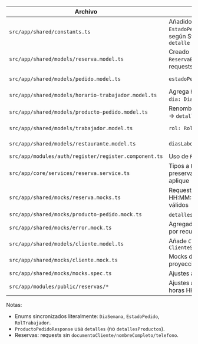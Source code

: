 Archivo | Cambio | Fuente | Comentario
--- | --- | --- | ---
`src/app/shared/constants.ts` | Añadidos enums `DiaSemana`, `EstadoPedido`, `RolTrabajador` según Swagger; fijado `detalle` | `context/swagger.json` | Reemplaza `Roles`; typo `detallle` → `detalle`
`src/app/shared/models/reserva.model.ts` | Creado `ReservaBase`/`ReservaPopulada`; requests usan `ReservaBase` | Swagger `models.Reserva*` | `createdBy` opcional permitido en create
`src/app/shared/models/pedido.model.ts` | `estadoPedido: EstadoPedido` | Swagger `models.EstadoPedido` | Antes era `string`
`src/app/shared/models/horario-trabajador.model.ts` | Agrega `horarioTrabajadorId`; `dia: DiaSemana`; HH:MM:SS | Swagger `models.HorarioTrabajador` |
`src/app/shared/models/producto-pedido.model.ts` | Renombra `detallesProductos` → `detalles` | Swagger `ProductoPedido*` |
`src/app/shared/models/trabajador.model.ts` | `rol: RolTrabajador` | Swagger `models.RolTrabajador` |
`src/app/shared/models/restaurante.model.ts` | `diasLaborales: DiaSemana[]` | Swagger `models.DiaSemana` |
`src/app/modules/auth/register/register.component.ts` | Uso de `RolTrabajador` | Swagger | Cast seguro con fallback
`src/app/core/services/reserva.service.ts` | Tipos a `ReservaPopulada`; preserva `contactoId` cuando aplique | Swagger + Datos.sql |
`src/app/shared/mocks/reserva.mocks.ts` | Requests sin PII; normaliza HH:MM:SS/fechas; IDs válidos | `Datos.sql` | Usa `contactoId`/`restauranteId` existentes
`src/app/shared/mocks/producto-pedido.mock.ts` | `detalles` y `pedidoId` válido | Swagger + `Datos.sql` |
`src/app/shared/mocks/error.mock.ts` | Agregados errores 400/404 por recurso (ApiResponse) | Swagger `ApiResponse` |
`src/app/shared/models/cliente.model.ts` | Añade `ClienteListParams` y `ClienteSlim` | Requisito tarea |
`src/app/shared/mocks/cliente.mock.ts` | Mocks de paginación y proyección (`fields`) | Requisito tarea |
`src/app/shared/mocks/mocks.spec.ts` | Ajustes asserts a cambios | — |
`src/app/modules/public/reservas/*` | Ajustes a `ReservaPopulada` y horas HH:MM:SS | — |

Notas:
- Enums sincronizados literalmente: `DiaSemana`, `EstadoPedido`, `RolTrabajador`.
- `ProductoPedidoResponse` usa `detalles` (no `detallesProductos`).
- Reservas: requests sin `documentoCliente/nombreCompleto/telefono`.
